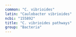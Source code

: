```yaml
---
common: "C. vibrioides"
latin: "Caulobacter vibrioides"
ncbi: "155892"
title: "C. vibrioides pathways"
group: "Bacteria"
---
```


